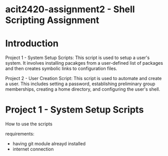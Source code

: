 # acit2420-assignment2 - Shell Scripting Assignment

# Introduction
Project 1 - System Setup Scripts: This script is used to setup a user's system. It involves installing pacakges from a user-defined list of packages and then creates symbolic links to configuration files.

Project 2 - User Creation Script: This script is used to automate and create a user. This includes setting a password, establishing preliminary group memberships, creating a home directory, and configuring the user's shell.

# Project 1 - System Setup Scripts

How to use the scripts


requirements:
- having git module alreayd installed
- internet connection
